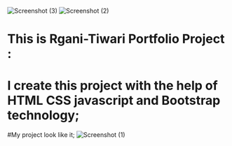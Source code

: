 ![Screenshot (3)](https://github.com/RaganiTiwari-PHP-dev/My-Portfolio-/assets/154034903/35d27337-3093-41ea-b8d6-8e0c25ca6e3d)
![Screenshot (2)](https://github.com/RaganiTiwari-PHP-dev/My-Portfolio-/assets/154034903/cce60c04-7812-4ddc-b0d6-6db52debc93c)
# This is Rgani-Tiwari Portfolio Project :
# I create this project with the help of HTML CSS javascript and Bootstrap technology;
#My project look like it;
![Screenshot (1)](https://github.com/RaganiTiwari-PHP-dev/My-Portfolio-/assets/154034903/b26e71cd-7946-4cb0-93bf-2a35fcf48fb3)
